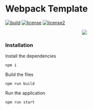 # Webpack Template
[![build][build]][build-url] [![license][license]][license-url] [![license2][license2]][license2-url]

[build]: https://travis-ci.org/aguin467/Website.svg?branch=master
[build-url]: https://travis-ci.org/aguin467/Website

[license]: https://img.shields.io/badge/license-MIT-yellow.svg
[license-url]: https://opensource.org/licenses/MIT

[license2]: https://img.shields.io/badge/license-ISC-blue.svg
[license2-url]: https://opensource.org/licenses/ISC

<p align="center"> <image src="https://github.com/aguin467/webPack/blob/master/webpack.svg" /> </p>

### Installation

Install the dependencies

`npm i`

Build the files

`npm run build`

Run the application

`npm run start`
